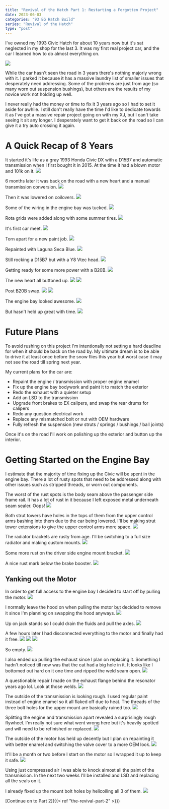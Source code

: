 ```yaml
---
title: "Revival of the Hatch Part 1: Restarting a Forgotten Project"
date: 2023-06-03
categories: "93 EG Hatch Build"
series: "Revival of the Hatch"
type: "post"
---
```


I've owned my 1993 Civic Hatch for about 10 years now but it's sat neglected in my shop for the last 3. It was my first real project car, and the car I learned how to do almost everything on.

![](images/1.jpg)

While the car hasn't seen the road in 3 years there's nothing majorly wrong with it. I parked it because it has a massive laundry list of smaller issues that desperately need addressing. Some of the problems are just from age (so many worn out suspension bushings), but others are the results of my novice work not holding up well.

I never really had the money or time to fix it 3 years ago so I had to set it aside for awhile. I still don't really have the time I'd like to dedicate towards it as I've got a massive repair project going on with my XJ, but I can't take seeing it sit any longer. I desperately want to get it back on the road so I can give it a try auto crossing it again.

# A Quick Recap of 8 Years

It started it's life as a gray 1993 Honda Civic DX with a D15B7 and automatic transmission when I first bought it in 2015. At the time it had a blown motor and 101k on it.
![](images/2.jpg)

6 months later it was back on the road with a new heart and a manual transmission conversion.
![](images/3.jpg)

Then it was lowered on coilovers.
![](images/4.jpg)

Some of the wiring in the engine bay was tucked.
![](images/5.jpg)

Rota grids were added along with some summer tires.
![](images/6.jpg)

It's first car meet.
![](images/7.jpg)

Torn apart for a new paint job.
![](images/8.jpg)

Repainted with Laguna Seca Blue.
![](images/9.jpg)

Still rocking a D15B7 but with a Y8 Vtec head.
![](images/10.jpg)

Getting ready for some more power with a B20B.
![](images/11.jpg)

The new heart all buttoned up.
![](images/12.jpg)
![](images/13.jpg)

Post B20B swap.
![](images/14.jpg)
![](images/15.jpg)

The engine bay looked awesome.
![](images/16.jpg)

But hasn't held up great with time.
![](images/17.jpg)

# Future Plans

To avoid rushing on this project I'm intentionally not setting a hard deadline for when it should be back on the road by. My ultimate dream is to be able to drive it at least once before the snow flies this year but worst case it may not see the road till spring next year.

My current plans for the car are:

- Repaint the engine / transmission with proper engine enamel
- Fix up the engine bay bodywork and paint it to match the exterior
- Redo the exhaust with a quieter setup
- Add an LSD to the transmission
- Upgrade front brakes to EX calipers, and swap the rear drums for calipers
- Redo any question electrical work
- Replace any mismatched bolt or nut with OEM hardware
- Fully refresh the suspension (new struts / springs / bushings / ball joints)

Once it's on the road I'll work on polishing up the exterior and button up the interior.

# Getting Started on the Engine Bay

I estimate that the majority of time fixing up the Civic will be spent in the engine bay. There a lot of rusty spots that need to be addressed along with other issues such as stripped threads, or worn out components.

The worst of the rust spots is the body seam above the passenger side frame rail. It has a lot of rust in it because I left exposed metal underneath seam sealer. Oops!
![](images/18.jpg)

Both strut towers have holes in the tops of them from the upper control arms bashing into them due to the car being lowered. I'll be making strut tower extensions to give the upper control arms more space.
![](images/19.jpg)

The radiator brackets are rusty from age. I'll be switching to a full size radiator and making custom mounts.
![](images/20.jpg)

Some more rust on the driver side engine mount bracket.
![](images/21.jpg)

A nice rust mark below the brake booster.
![](images/22.jpg)

## Yanking out the Motor

In order to get full access to the engine bay I decided to start off by pulling the motor.
![](images/23.jpg)

I normally leave the hood on when pulling the motor but decided to remove it since I'm planning on swapping the hood anyways.
![](images/24.jpg)

Up on jack stands so I could drain the fluids and pull the axles.
![](images/25.jpg)

A few hours later I had disconnected everything to the motor and finally had it free.
![](images/26.jpg)
![](images/27.jpg)
![](images/28.jpg)

So empty.
![](images/29.jpg)

I also ended up pulling the exhaust since I plan on replacing it. Something I hadn't noticed till now was that the cat had a big hole in it. It looks like I bottomed out hard on it one time and ripped the weld seam open.
![](images/30.jpg)

A questionable repair I made on the exhaust flange behind the resonator years ago lol. Look at those welds.
![](images/31.jpg)

The outside of the transmission is looking rough. I used regular paint instead of engine enamel so it all flaked off due to heat. The threads of the three bolt holes for the upper mount are basically ruined too.
![](images/32.jpg)

Splitting the engine and transmission apart revealed a surprisingly rough flywheel. I'm really not sure what went wrong here but it's heavily spotted and will need to be refinished or replaced.
![](images/33.jpg)

The outside of the motor has held up decently but I plan on repainting it with better enamel and switching the valve cover to a more OEM look.
![](images/34.jpg)

It'll be a month or two before I start on the motor so I wrapped it up to keep it safe.
![](images/35.jpg)

Using just compressed air I was able to knock almost all the paint of the transmission. In the next two weeks I'll be installed and LSD and replacing all the seals on it.

I already fixed up the mount bolt holes by helicoiling all 3 of them.
![](images/37.jpg)

[Continue on to Part 2]({{< ref "the-revival-part-2" >}})
